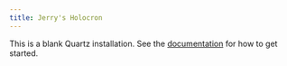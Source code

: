 ```yaml
---
title: Jerry's Holocron
---
```


This is a blank Quartz installation.
See the [documentation](https://quartz.jzhao.xyz) for how to get started.
